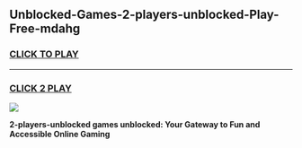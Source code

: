 
## Unblocked-Games-2-players-unblocked-Play-Free-mdahg
<h3>
<a href="https://premium76.site?title=2-players-unblocked&ref=10A">CLICK TO PLAY</a></h3>
<hr>

<h3>
<a href="https://premium76.site?title=2-players-unblocked&ref=10A">CLICK 2 PLAY</a>
  
</h3>

<a href="https://premium76.site?title=2-players-unblocked&ref=10A"><img src="https://clearcache.store/games.png"></a>


**2-players-unblocked games unblocked: Your Gateway to Fun and Accessible Online Gaming**
